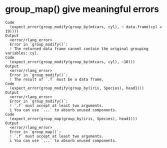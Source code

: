 # group_map() give meaningful errors

    Code
      (expect_error(group_modify(group_by(mtcars, cyl), ~ data.frame(cyl = 19))))
    Output
      <error/rlang_error>
      Error in `group_modify()`:
      ! The returned data frame cannot contain the original grouping variables: cyl.
    Code
      (expect_error(group_modify(group_by(mtcars, cyl), ~10)))
    Output
      <error/rlang_error>
      Error in `group_modify()`:
      ! The result of `.f` must be a data frame.
    Code
      (expect_error(group_modify(group_by(iris, Species), head1)))
    Output
      <error/rlang_error>
      Error in `group_modify()`:
      ! `.f` must accept at least two arguments.
      i You can use `...` to absorb unused components.
    Code
      (expect_error(group_map(group_by(iris, Species), head1)))
    Output
      <error/rlang_error>
      Error in `group_map()`:
      ! `.f` must accept at least two arguments.
      i You can use `...` to absorb unused components.

